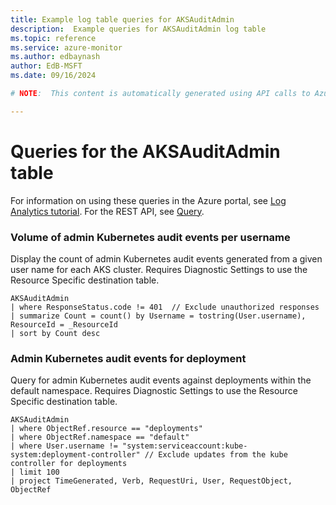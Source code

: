```yaml
---
title: Example log table queries for AKSAuditAdmin
description:  Example queries for AKSAuditAdmin log table
ms.topic: reference
ms.service: azure-monitor
ms.author: edbaynash
author: EdB-MSFT
ms.date: 09/16/2024

# NOTE:  This content is automatically generated using API calls to Azure. Any edits made on these files will be overwritten in the next run of the script. 

---
```


# Queries for the AKSAuditAdmin table

For information on using these queries in the Azure portal, see [Log Analytics tutorial](/azure/azure-monitor/logs/log-analytics-tutorial). For the REST API, see [Query](/rest/api/loganalytics/query).


### Volume of admin Kubernetes audit events per username  


Display the count of admin Kubernetes audit events generated from a given user name for each AKS cluster. Requires Diagnostic Settings to use the Resource Specific destination table.  

```query
AKSAuditAdmin
| where ResponseStatus.code != 401  // Exclude unauthorized responses
| summarize Count = count() by Username = tostring(User.username), ResourceId = _ResourceId
| sort by Count desc
```



### Admin Kubernetes audit events for deployment  


Query for admin Kubernetes audit events against deployments within the default namespace. Requires Diagnostic Settings to use the Resource Specific destination table.  

```query
AKSAuditAdmin
| where ObjectRef.resource == "deployments"
| where ObjectRef.namespace == "default"
| where User.username != "system:serviceaccount:kube-system:deployment-controller" // Exclude updates from the kube controller for deployments
| limit 100
| project TimeGenerated, Verb, RequestUri, User, RequestObject, ObjectRef
```

